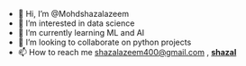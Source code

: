- 👋 Hi, I’m @Mohdshazalazeem
- 👀 I’m interested in data science
- 🌱 I’m currently learning ML and AI
- 💞️ I’m looking to collaborate on python projects
- 📫 How to reach me shazalazeem400@gmail.com , <a href="https://instagram.com/__shazal__?utm_medium=copy_link" target="_backspace">__shazal__</a>

<!---
Mohdshazalazeem/Mohdshazalazeem is a ✨ special ✨ repository because its `README.md` (this file) appears on your GitHub profile.
You can click the Preview link to take a look at your changes.
--->

